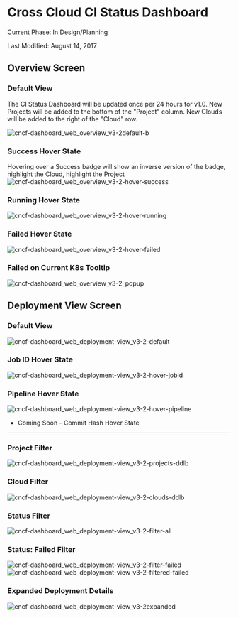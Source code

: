 # Cross Cloud CI Status Dashboard
Current Phase: In Design/Planning

Last Modified: August 14, 2017

## Overview Screen

### Default View
The CI Status Dashboard will be updated once per 24 hours for v1.0.
New Projects will be added to the bottom of the "Project" column. 
New Clouds will be added to the right of the "Cloud" row.

![cncf-dashboard_web_overview_v3-2default-b](https://user-images.githubusercontent.com/11701267/29288905-3a0e0b10-8100-11e7-9728-00d05007ea85.png)

### Success Hover State
Hovering over a Success badge will show an inverse version of the badge, highlight the Cloud, highlight the Project
![cncf-dashboard_web_overview_v3-2-hover-success](https://user-images.githubusercontent.com/11701267/29288977-7b3b2cf8-8100-11e7-8779-990ed835bd20.png)

### Running Hover State
![cncf-dashboard_web_overview_v3-2-hover-running](https://user-images.githubusercontent.com/11701267/29289044-b6624d66-8100-11e7-8758-5f200f0823d5.png)

### Failed Hover State
![cncf-dashboard_web_overview_v3-2-hover-failed](https://user-images.githubusercontent.com/11701267/29289067-c31c9a34-8100-11e7-820a-baa9cee6a079.png)

### Failed on Current K8s Tooltip
![cncf-dashboard_web_overview_v3-2_popup](https://user-images.githubusercontent.com/11701267/29288838-f49478f8-80ff-11e7-8bc5-40e94aac72e9.png)

## Deployment View Screen

### Default View
![cncf-dashboard_web_deployment-view_v3-2-default](https://user-images.githubusercontent.com/11701267/29289209-28153ee6-8101-11e7-91e4-7bd3a13a6087.png)

### Job ID Hover State 
![cncf-dashboard_web_deployment-view_v3-2-hover-jobid](https://user-images.githubusercontent.com/11701267/29289318-949ce4f6-8101-11e7-8f38-1edd5a4fc521.png)

### Pipeline Hover State 
![cncf-dashboard_web_deployment-view_v3-2-hover-pipeline](https://user-images.githubusercontent.com/11701267/29289320-96a9fa36-8101-11e7-9bce-9b34802dde78.png)

* Coming Soon - Commit Hash Hover State
----

### Project Filter
![cncf-dashboard_web_deployment-view_v3-2-projects-ddlb](https://user-images.githubusercontent.com/11701267/29289407-f091f03a-8101-11e7-9910-6d44c43fb820.png)

### Cloud Filter
![cncf-dashboard_web_deployment-view_v3-2-clouds-ddlb](https://user-images.githubusercontent.com/11701267/29289408-f2d70ea2-8101-11e7-8979-690e093316fd.png)

### Status Filter
![cncf-dashboard_web_deployment-view_v3-2-filter-all](https://user-images.githubusercontent.com/11701267/29289431-0f15ae48-8102-11e7-93fd-ee1a271a2b34.png)

### Status: Failed Filter
![cncf-dashboard_web_deployment-view_v3-2-filter-failed](https://user-images.githubusercontent.com/11701267/29289503-4af189aa-8102-11e7-8d65-e89dfe1fd26c.png)
![cncf-dashboard_web_deployment-view_v3-2-filtered-failed](https://user-images.githubusercontent.com/11701267/29289493-4285dfaa-8102-11e7-8c5a-af09355a3627.png)

### Expanded Deployment Details
![cncf-dashboard_web_deployment-view_v3-2expanded](https://user-images.githubusercontent.com/11701267/29289521-5d668de2-8102-11e7-8b6c-576c3d5b4c6d.png)
